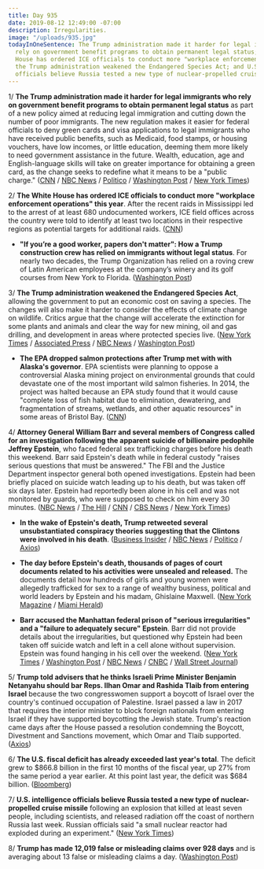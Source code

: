 ```yaml
---
title: Day 935
date: 2019-08-12 12:49:00 -07:00
description: Irregularities.
image: "/uploads/935.jpg"
todayInOneSentence: The Trump administration made it harder for legal immigrants who
  rely on government benefit programs to obtain permanent legal status; the White
  House has ordered ICE officials to conduct more "workplace enforcement operations";
  the Trump administration weakened the Endangered Species Act; and U.S. intelligence
  officials believe Russia tested a new type of nuclear-propelled cruise missile.
---
```


1/ **The Trump administration made it harder for legal immigrants who rely on government benefit programs to obtain permanent legal status** as part of a new policy aimed at reducing legal immigration and cutting down the number of poor immigrants. The new regulation makes it easier for federal officials to deny green cards and visa applications to legal immigrants who have received public benefits, such as Medicaid, food stamps, or housing vouchers, have low incomes, or little education, deeming them more likely to need government assistance in the future. Wealth, education, age and English-language skills will take on greater importance for obtaining a green card, as the change seeks to redefine what it means to be a "public charge." ([CNN](https://www.cnn.com/2019/08/12/politics/legal-immigration-public-charge/index.html) / [NBC News](https://www.nbcnews.com/politics/politics-news/trump-administration-make-it-harder-low-income-immigrants-stay-n1041316) / [Politico](https://www.politico.com/story/2019/08/12/trumop-immigration-public-benefits-1413690) / [Washington Post](https://www.washingtonpost.com/immigration/trump-administration-aims-to-make-citizenship-more-difficult-for-immigrants-who-rely-on-public-assistance/2019/08/12/fe3f8162-b565-11e9-8949-5f36ff92706e_story.html) / [New York Times](https://www.nytimes.com/2019/08/12/us/politics/trump-immigration-policy.html))

2/ **The White House has ordered ICE officials to conduct more "workplace enforcement operations" this year**. After the recent raids in Mississippi led to the arrest of at least 680 undocumented workers, ICE field offices across the country were told to identify at least two locations in their respective regions as potential targets for additional raids. ([CNN](https://www.cnn.com/2019/08/09/politics/white-house-expanding-ice-raids/index.html))

* **"If you’re a good worker, papers don't matter": How a Trump construction crew has relied on immigrants without legal status**. For nearly two decades, the Trump Organization has relied on a roving crew of Latin American employees at the company’s winery and its golf courses from New York to Florida. ([Washington Post](https://www.washingtonpost.com/politics/if-youre-a-good-worker-papers-dont-matter-how-a-trump-construction-crew-has-relied-on-immigrants-without-legal-status/2019/08/09/cf59014a-b3ab-11e9-8e94-71a35969e4d8_story.html))

3/ **The Trump administration weakened the Endangered Species Act**, allowing the government to put an economic cost on saving a species. The changes will also make it harder to consider the effects of climate change on wildlife. Critics argue that the change will accelerate the extinction for some plants and animals and clear the way for new mining, oil and gas drilling, and development in areas where protected species live. ([New York Times](https://www.nytimes.com/2019/08/12/climate/endangered-species-act-changes.html) / [Associated Press](https://apnews.com/9bf4541d89e6444783814e53302ce479) / [NBC News](https://www.nbcnews.com/politics/donald-trump/trump-administration-overhaul-endangered-species-act-n1041426) / [Washington Post](https://www.washingtonpost.com/climate-environment/2019/08/12/new-trump-rules-weaken-wildlife-protections/))

* **The EPA dropped salmon protections after Trump met with with Alaska's governor**. EPA scientists were planning to oppose a controversial Alaska mining project on environmental grounds that could devastate one of the most important wild salmon fisheries. In 2014, the project was halted because an EPA study found that it would cause "complete loss of fish habitat due to elimination, dewatering, and fragmentation of streams, wetlands, and other aquatic resources" in some areas of Bristol Bay. ([CNN](https://www.cnn.com/2019/08/09/us/epa-alaska-pebble-mine-salmon-invs/index.html))

4/ **Attorney General William Barr and several members of Congress called for an investigation following the apparent suicide of billionaire pedophile Jeffrey Epstein**, who faced federal sex trafficking charges before his death this weekend. Barr said Epstein's death while in federal custody "raises serious questions that must be answered." The FBI and the Justice Department inspector general both opened investigations. Epstein had been briefly placed on suicide watch leading up to his death, but was taken off six days later. Epstein had reportedly been alone in his cell and was not monitored by guards, who were supposed to check on him every 30 minutes. ([NBC News](https://www.nbcnews.com/politics/politics-news/ocasio-cortez-demands-answers-after-epstein-found-dead-apparent-suicide-n1041101) / [The Hill](https://thehill.com/homenews/administration/456959-attorney-general-barr-appalled-by-epstein-death-in-federal-custody) / [CNN](https://edition.cnn.com/2019/08/10/politics/bill-barr-jeffrey-epstein-justice-department-investigation/) / [CBS News](https://www.cbsnews.com/news/jeffrey-epstein-apparent-suicide-senator-ben-sasse-calls-for-justice-department-investigation-today-2019-08-10/) / [New York Times](https://www.nytimes.com/2019/08/11/nyregion/epstein-death-manhattan-correctional-center.html))

* **In the wake of Epstein's death, Trump retweeted several unsubstantiated conspiracy theories suggesting that the Clintons were involved in his death**. ([Business Insider](https://www.businessinsider.com/trump-spreads-jeffrey-epstein-conspiracy-theory-about-clintons-2019-8) / [NBC News](https://www.nbcnews.com/politics/donald-trump/trump-retweets-epstein-conspiracy-theory-claiming-clinton-connection-n1041146) / [Politico](https://www.politico.com/story/2019/08/10/trump-retweets-epstein-conspiracy-theories-1456305) / [Axios](https://www.axios.com/trump-jeffrey-epstein-clinton-conspiracy-tweet-fd38c744-53a4-4f03-ac46-39c226181231.html))

* **The day before Epstein's death, thousands of pages of court documents related to his activities were unsealed and released.** The documents detail how hundreds of girls and young women were allegedly trafficked for sex to a range of wealthy business, political and world leaders by Epstein and his madam, Ghislaine Maxwell. ([New York Magazine](http://nymag.com/intelligencer/2019/08/what-the-unsealed-epstein-documents-reveal-about-trump.html) / [Miami Herald](https://www.miamiherald.com/news/state/florida/article233704797.html))

* **Barr accused the Manhattan federal prison of "serious irregularities" and a "failure to adequately secure" Epstein**. Barr did not provide details about the irregularities, but questioned why Epstein had been taken off suicide watch and left in a cell alone without supervision. Epstein was found hanging in his cell over the weekend. ([New York Times](https://www.nytimes.com/2019/08/12/nyregion/epstein-barr.html) / [Washington Post](https://www.washingtonpost.com/national-security/attorney-general-rips-failure-of-prison-officials-to-keep-epstein-alive-vows-to-investigate-co-conspirators/2019/08/12/61e9c570-bd08-11e9-b873-63ace636af08_story.html) / [NBC News](https://www.nbcnews.com/news/us-news/jail-where-jeffrey-epstein-died-had-serious-irregularities-ag-barr-n1041421) / [CNBC](https://www.cnbc.com/2019/08/12/bill-barr-blasts-jail-where-jeffrey-epstein-killed-himself.html) / [Wall Street Journal](https://www.wsj.com/articles/there-were-serious-irregularities-at-federal-jail-where-jeffrey-epstein-died-barr-says-11565622895))

5/ **Trump told advisers that he thinks Israeli Prime Minister Benjamin Netanyahu should bar Reps. Ilhan Omar and Rashida Tlaib from entering Israel** because the two congresswomen support a boycott of Israel over the country's continued occupation of Palestine. Israel passed a law in 2017 that requires the interior minister to block foreign nationals from entering Israel if they have supported boycotting the Jewish state. Trump's reaction came days after the House passed a resolution condemning the Boycott, Divestment and Sanctions movement, which Omar and Tlaib supported. ([Axios](https://www.axios.com/trump-tells-advisers-israel-should-bar-entry-omar-tlaib-a5a1977b-9862-420c-bf01-fa1936b0eec4.html))

6/ **The U.S. fiscal deficit has already exceeded last year's total**. The deficit grew to $866.8 billion in the first 10 months of the fiscal year, up 27% from the same period a year earlier. At this point last year, the deficit was $684 billion. ([Bloomberg](https://www.bloomberg.com/news/articles/2019-08-12/u-s-budget-deficit-already-exceeds-last-year-s-total-figure))

7/ **U.S. intelligence officials believe Russia tested a new type of nuclear-propelled cruise missile** following an explosion that killed at least seven people, including scientists, and released radiation off the coast of northern Russia last week. Russian officials said "a small nuclear reactor had exploded during an experiment." ([New York Times](https://www.nytimes.com/2019/08/12/world/europe/russia-nuclear-accident-putin.html))

8/ **Trump has made 12,019 false or misleading claims over 928 days** and is averaging about 13 false or misleading claims a day. ([Washington Post](https://www.washingtonpost.com/politics/2019/08/12/president-trump-has-made-false-or-misleading-claims-over-days/))

